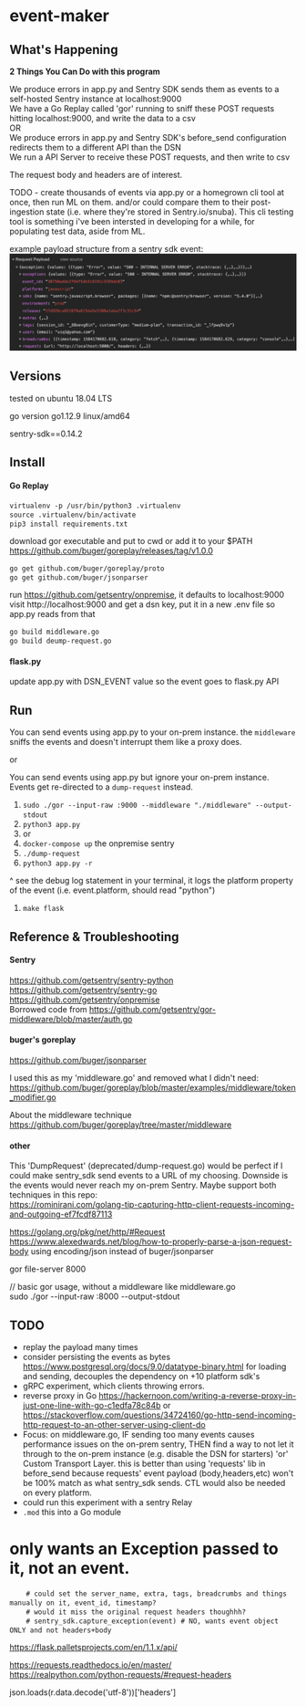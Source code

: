 # event-maker

## What's Happening

**2 Things You Can Do with this program**

We produce errors in app.py and Sentry SDK sends them as events to a self-hosted Sentry instance at localhost:9000  
We have a Go Replay called 'gor' running to sniff these POST requests hitting localhost:9000, and write the data to a csv  
OR  
We produce errors in app.py and Sentry SDK's before_send configuration redirects them to a different API than the DSN  
We run a API Server to receive these POST requests, and then write to csv  

The request body and headers are of interest.

TODO - create thousands of events via app.py or a homegrown cli tool at once, then run ML on them. and/or could compare them to their post-ingestion state (i.e. where they're stored in Sentry.io/snuba). This cli testing tool is something i've been intersted in developing for a while, for populating test data, aside from ML.  

example payload structure from a sentry sdk event:  
![payload-structure](./img/payload-structure.png)

## Versions
tested on ubuntu 18.04 LTS

go version go1.12.9 linux/amd64

sentry-sdk==0.14.2

## Install
#### Go Replay
```
virtualenv -p /usr/bin/python3 .virtualenv  
source .virtualenv/bin/activate  
pip3 install requirements.txt
```

download gor executable and put to cwd or add it to your $PATH  
https://github.com/buger/goreplay/releases/tag/v1.0.0

```
go get github.com/buger/goreplay/proto  
go get github.com/buger/jsonparser
```

run https://github.com/getsentry/onpremise, it defaults to localhost:9000
visit http://localhost:9000 and get a dsn key, put it in a new .env file so app.py reads from that

```
go build middleware.go
go build deump-request.go
```

#### flask.py
update app.py with DSN_EVENT value so the event goes to flask.py API

## Run
You can send events using app.py to your on-prem instance. the `middleware` sniffs the events and doesn't interrupt them like a proxy does. 

or  

You can send events using app.py but ignore your on-prem instance. Events get re-directed to a `dump-request` instead.  

1. `sudo ./gor --input-raw :9000 --middleware "./middleware" --output-stdout`
2. `python3 app.py`
3. or
5. `docker-compose up` the onpremise sentry 
6. `./dump-request`
7. `python3 app.py -r`

^ see the debug log statement in your terminal, it logs the platform property of the event (i.e. event.platform, should read "python")  

1. `make flask`

## Reference & Troubleshooting

#### Sentry
https://github.com/getsentry/sentry-python  
https://github.com/getsentry/sentry-go  
https://github.com/getsentry/onpremise  
Borrowed code from https://github.com/getsentry/gor-middleware/blob/master/auth.go

#### buger's goreplay
https://github.com/buger/jsonparser

I used this as my 'middleware.go' and removed what I didn't need:  
https://github.com/buger/goreplay/blob/master/examples/middleware/token_modifier.go

About the middleware technique  
https://github.com/buger/goreplay/tree/master/middleware

#### other
This 'DumpRequest' (deprecated/dump-request.go) would be perfect if I could make sentry_sdk send events to a URL of my choosing. Downside is the events would never reach my on-prem Sentry. Maybe support both techniques in this repo:  
https://rominirani.com/golang-tip-capturing-http-client-requests-incoming-and-outgoing-ef7fcdf87113

https://golang.org/pkg/net/http/#Request  
https://www.alexedwards.net/blog/how-to-properly-parse-a-json-request-body using encoding/json instead of buger/jsonparser  

gor file-server 8000

// basic gor usage, without a middleware like middleware.go  
sudo ./gor --input-raw :8000 --output-stdout

## TODO
- replay the payload many times
- consider persisting the events as bytes https://www.postgresql.org/docs/9.0/datatype-binary.html for loading and sending, decouples the dependency on +10 platform sdk's
- gRPC experiment, which clients throwing errors.
- reverse proxy in Go https://hackernoon.com/writing-a-reverse-proxy-in-just-one-line-with-go-c1edfa78c84b or https://stackoverflow.com/questions/34724160/go-http-send-incoming-http-request-to-an-other-server-using-client-do
- Focus: on middleware.go, IF sending too many events causes performance issues on the on-prem sentry, THEN find a way to not let it through to the on-prem instance (e.g. disable the DSN for starters) 'or' Custom Transport Layer. this is better than using 'requests' lib in before_send because requests' event payload (body,headers,etc) won't be 100% match as what sentry_sdk sends. CTL would also be needed on every platform.
- could run this experiment with a sentry Relay
- `.mod` this into a Go module


# only wants an Exception passed to it, not an event.
        # could set the server_name, extra, tags, breadcrumbs and things manually on it, event_id, timestamp?
        # would it miss the original request headers thoughhh?
        # sentry_sdk.capture_exception(event) # NO, wants event object ONLY and not headers+body

https://flask.palletsprojects.com/en/1.1.x/api/

https://requests.readthedocs.io/en/master/  
https://realpython.com/python-requests/#request-headers

json.loads(r.data.decode('utf-8'))['headers']